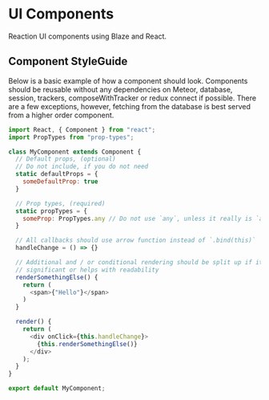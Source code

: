 # UI Components

Reaction UI components using Blaze and React.

## Component StyleGuide

Below is a basic example of how a component should look. Components should be reusable without any dependencies on Meteor, database, session, trackers, composeWithTracker or redux connect if possible. There are a few exceptions, however, fetching from the database is best served from a higher order component.

```js
import React, { Component } from "react";
import PropTypes from "prop-types";

class MyComponent extends Component {
  // Default props, (optional)
  // Do not include, if you do not need
  static defaultProps = {
    someDefaultProp: true
  }

  // Prop types, (required)
  static propTypes = {
    someProp: PropTypes.any // Do not use `any`, unless it really is `any` type
  }

  // All callbacks should use arrow function instead of `.bind(this)`
  handleChange = () => {}

  // Additional and / or conditional rendering should be split up if it is
  // significant or helps with readability
  renderSomethingElse() {
    return (
      <span>{"Hello"}</span>
    )
  }

  render() {
    return (
      <div onClick={this.handleChange}>
        {this.renderSomethingElse()}
      </div>
    );
  }
}

export default MyComponent;
```
